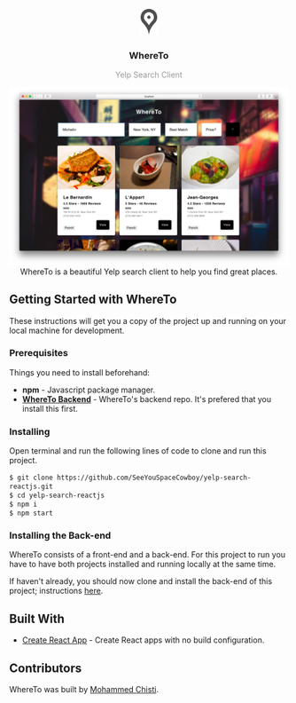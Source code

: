 <p align="center">
  <img
    src="where-to-logo.png"
    alt="WhereTo"
    width="30" />
</p>
<h3 align="center">
  WhereTo
</h3>
<p align="center" style="color: #999;">Yelp Search Client</p>

<p align="center">
  <img
    src="whereto-thumb.png"
    alt="Screenshot of WhereTo"
    width="700" />
    </br>
    WhereTo is a beautiful Yelp search client to help you find great places.
</p>

## Getting Started with WhereTo
These instructions will get you a copy of the project up and running on your local machine for development.

### Prerequisites
Things you need to install beforehand:
* **npm** - Javascript package manager.
* [**WhereTo Backend**](https://github.com/SeeYouSpaceCowboy/yelp-search-nodejs.git) - WhereTo's backend repo. It's prefered that you install this first.

### Installing

Open terminal and run the following lines of code to clone and run this project.

 ```shell
 $ git clone https://github.com/SeeYouSpaceCowboy/yelp-search-reactjs.git
 $ cd yelp-search-reactjs
 $ npm i
 $ npm start
 ```
### Installing the Back-end
WhereTo consists of a front-end and a back-end. For this project to run you have to have both projects installed and running locally at the same time.

If haven't already, you should now clone and install the back-end of this project; instructions [here](https://github.com/SeeYouSpaceCowboy/yelp-search-nodejs.git).

## Built With
* [Create React App](https://github.com/facebookincubator/create-react-app) - Create React apps with no build configuration.

## Contributors
WhereTo was built by [Mohammed Chisti](http://mohammedchisti.com).
